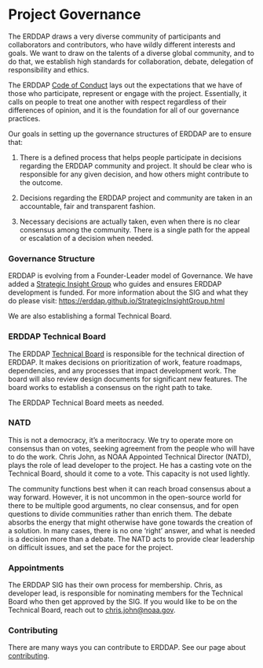 # Project Governance<a id="project-governance"></a>

The ERDDAP draws a very diverse community of participants and collaborators and contributors, who have wildly different interests and goals. We want to draw on the talents of a diverse global community, and to do that, we establish high standards for collaboration, debate, delegation of responsibility and ethics.

The ERDDAP [Code of Conduct](CODE_OF_CONDUCT.md) lays out the expectations that we have of those who participate, represent or engage with the project. Essentially, it calls on people to treat one another with respect regardless of their differences of opinion, and it is the foundation for all of our governance practices.

Our goals in setting up the governance structures of ERDDAP are to ensure that:

1. There is a defined process that helps people participate in decisions regarding the ERDDAP community and project. It should be clear who is responsible for any given decision, and how others might contribute to the outcome.

2. Decisions regarding the ERDDAP project and community are taken in an accountable, fair and transparent fashion.

3. Necessary decisions are actually taken, even when there is no clear consensus among the community. There is a single path for the appeal or escalation of a decision when needed.


### Governance Structure<a id="governance-structure"></a>

ERDDAP is evolving from a Founder-Leader model of Governance. We have added a [Strategic Insight Group](https://erddap.github.io/StrategicInsightGroup.html) who guides and ensures ERDDAP development is funded. For more information about the SIG and what they do please visit: <https://erddap.github.io/StrategicInsightGroup.html>

We are also establishing a formal Technical Board.


### ERDDAP Technical Board<a id="erddap-technical-board"></a>

The ERDDAP [Technical Board](TECHNICAL_BOARD.md) is responsible for the technical direction of ERDDAP. It makes decisions on prioritization of work, feature roadmaps, dependencies, and any processes that impact development work. The board will also review design documents for significant new features. The board works to establish a consensus on the right path to take.

The ERDDAP Technical Board meets as needed.


### NATD<a id="natd"></a>

This is not a democracy, it’s a meritocracy. We try to operate more on consensus than on votes, seeking agreement from the people who will have to do the work. Chris John, as NOAA Appointed Technical Director (NATD), plays the role of lead developer to the project. He has a casting vote on the Technical Board, should it come to a vote. This capacity is not used lightly.

The community functions best when it can reach broad consensus about a way forward. However, it is not uncommon in the open-source world for there to be multiple good arguments, no clear consensus, and for open questions to divide communities rather than enrich them. The debate absorbs the energy that might otherwise have gone towards the creation of a solution. In many cases, there is no one ‘right’ answer, and what is needed is a decision more than a debate. The NATD acts to provide clear leadership on difficult issues, and set the pace for the project.


### Appointments<a id="appointments"></a>

The ERDDAP SIG has their own process for membership. Chris, as developer lead, is responsible for nominating members for the Technical Board who then get approved by the SIG. If you would like to be on the Technical Board, reach out to [chris.john@noaa.gov](mailto:chris.john@noaa.gov).


### Contributing<a id="contributing"></a>

There are many ways you can contribute to ERDDAP. See our page about [contributing](CONTRIBUTING.md).
